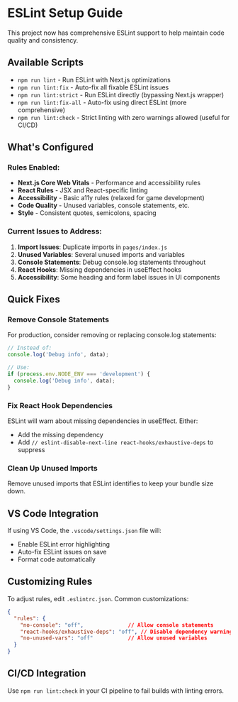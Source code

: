 # ESLint Setup Guide

This project now has comprehensive ESLint support to help maintain code quality and consistency.

## Available Scripts

- `npm run lint` - Run ESLint with Next.js optimizations
- `npm run lint:fix` - Auto-fix all fixable ESLint issues
- `npm run lint:strict` - Run ESLint directly (bypassing Next.js wrapper)
- `npm run lint:fix-all` - Auto-fix using direct ESLint (more comprehensive)
- `npm run lint:check` - Strict linting with zero warnings allowed (useful for CI/CD)

## What's Configured

### Rules Enabled:
- **Next.js Core Web Vitals** - Performance and accessibility rules
- **React Rules** - JSX and React-specific linting
- **Accessibility** - Basic a11y rules (relaxed for game development)
- **Code Quality** - Unused variables, console statements, etc.
- **Style** - Consistent quotes, semicolons, spacing

### Current Issues to Address:

1. **Import Issues**: Duplicate imports in `pages/index.js`
2. **Unused Variables**: Several unused imports and variables
3. **Console Statements**: Debug console.log statements throughout
4. **React Hooks**: Missing dependencies in useEffect hooks
5. **Accessibility**: Some heading and form label issues in UI components

## Quick Fixes

### Remove Console Statements
For production, consider removing or replacing console.log statements:
```js
// Instead of:
console.log('Debug info', data);

// Use:
if (process.env.NODE_ENV === 'development') {
  console.log('Debug info', data);
}
```

### Fix React Hook Dependencies
ESLint will warn about missing dependencies in useEffect. Either:
- Add the missing dependency
- Add `// eslint-disable-next-line react-hooks/exhaustive-deps` to suppress

### Clean Up Unused Imports
Remove unused imports that ESLint identifies to keep your bundle size down.

## VS Code Integration

If using VS Code, the `.vscode/settings.json` file will:
- Enable ESLint error highlighting
- Auto-fix ESLint issues on save
- Format code automatically

## Customizing Rules

To adjust rules, edit `.eslintrc.json`. Common customizations:

```json
{
  "rules": {
    "no-console": "off",              // Allow console statements
    "react-hooks/exhaustive-deps": "off", // Disable dependency warnings
    "no-unused-vars": "off"           // Allow unused variables
  }
}
```

## CI/CD Integration

Use `npm run lint:check` in your CI pipeline to fail builds with linting errors. 
